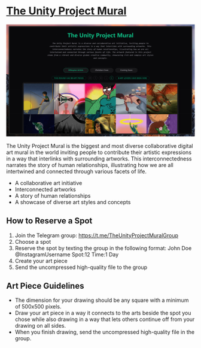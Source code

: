 # [The Unity Project Mural](https://www.unitymural.art)

![logo](./src/lib/assets/header.jpg)

The Unity Project Mural is the biggest and most diverse collaborative digital art mural in the world inviting people to contribute their artistic expressions in a way that interlinks with surrounding artworks. This interconnectedness narrates the story of human relationships, illustrating how we are all intertwined and connected through various facets of life.

- A collaborative art initiative
- Interconnected artworks
- A story of human relationships
- A showcase of diverse art styles and concepts

## How to Reserve a Spot

1.  Join the Telegram group: <https://t.me/TheUnityProjectMuralGroup>
2.  Choose a spot
3.  Reserve the spot by texting the group in the following format: John Doe @InstagramUsername Spot:12 Time:1 Day
4.  Create your art piece
5.  Send the uncompressed high-quality file to the group

## Art Piece Guidelines

- The dimension for your drawing should be any square with a minimum of 500x500 pixels.
- Draw your art piece in a way it connects to the arts beside the spot you chose while also drawing in a way that lets others continue off from your drawing on all sides.
- When you finish drawing, send the uncompressed high-quality file in the group.
